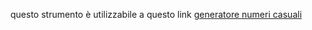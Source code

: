 questo strumento è utilizzabile a questo link  [generatore numeri casuali](https://ognistrumento.com/generatore-numeri-casuali/)